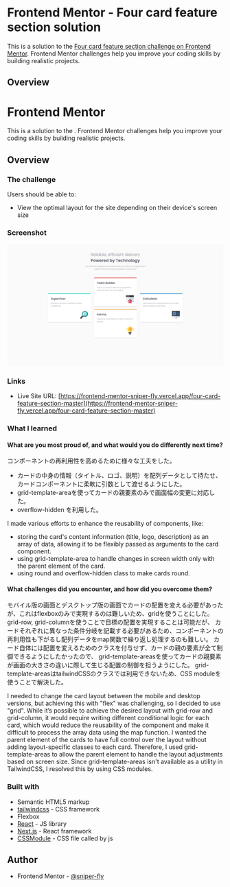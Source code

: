 # Frontend Mentor - Four card feature section solution

This is a solution to the [Four card feature section challenge on Frontend Mentor](https://www.frontendmentor.io/challenges/four-card-feature-section-weK1eFYK). Frontend Mentor challenges help you improve your coding skills by building realistic projects. 

## Overview

# Frontend Mentor

This is a solution to the [](). Frontend Mentor challenges help you improve your coding skills by building realistic projects. 

## Overview

### The challenge

Users should be able to:

- View the optimal layout for the site depending on their device's screen size

### Screenshot

![](../../../public/four-card-feature-section-master//desktop.png)

### Links

- Live Site URL: [https://frontend-mentor-sniper-fly.vercel.app/four-card-feature-section-master](https://frontend-mentor-sniper-fly.vercel.app/four-card-feature-section-master)

### What I learned
#### What are you most proud of, and what would you do differently next time?
コンポーネントの再利用性を高めるために様々な工夫をした。
- カードの中身の情報（タイトル、ロゴ、説明）を配列データとして持たせ、カードコンポーネントに柔軟に引数として渡せるようにした。
- grid-template-areaを使ってカードの親要素のみで画面幅の変更に対応した。
- overflow-hidden を利用した。


I made various efforts to enhance the reusability of components,
like:
- storing the card's content information (title, logo, description) as an array of data, allowing it to be flexibly passed as arguments to the card component.
- using grid-template-area to handle changes in screen width only with the parent element of the card.
- using round and overflow-hidden class to make cards round.

#### What challenges did you encounter, and how did you overcome them?
モバイル版の画面とデスクトップ版の画面でカードの配置を変える必要があったが、これはflexboxのみで実現するのは難しいため、gridを使うことにした。
grid-row, grid-columnを使うことで目標の配置を実現することは可能だが、
カードそれぞれに異なった条件分岐を記載する必要があるため、コンポーネントの再利用性も下がるし配列データをmap関数で繰り返し処理するのも難しい。
カード自体には配置を変えるためのクラスを付与せず、カードの親の要素が全て制御できるようにしたかったので、
grid-template-areasを使ってカードの親要素が画面の大きさの違いに際して生じる配置の制御を担うようにした。
grid-template-areasはtailwindCSSのクラスでは利用できないため、CSS moduleを使うことで解決した。

I needed to change the card layout between the mobile and desktop versions, but achieving this with "flex" was challenging, so I decided to use "grid".
While it’s possible to achieve the desired layout with grid-row and grid-column, it would require writing different conditional logic for each card, which would reduce the reusability of the component and make it difficult to process the array data using the map function.
I wanted the parent element of the cards to have full control over the layout without adding layout-specific classes to each card.
Therefore, I used grid-template-areas to allow the parent element to handle the layout adjustments based on screen size.
Since grid-template-areas isn't available as a utility in TailwindCSS, I resolved this by using CSS modules.


### Built with
- Semantic HTML5 markup
- [tailwindcss](https://tailwindcss.com/) - CSS framework
- Flexbox
- [React](https://reactjs.org/) - JS library
- [Next.js](https://nextjs.org/) - React framework
- [CSSModule](https://github.com/css-modules/css-modules) - CSS file called by js

## Author
- Frontend Mentor - [@sniper-fly](https://www.frontendmentor.io/profile/sniper-fly)
